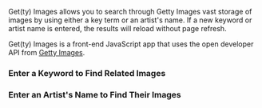 
Get(ty) Images allows you to search through Getty Images vast storage of images by using either a key term or an artist's name. If a new keyword or artist name is entered, the results will reload without page refresh.

Get(ty) Images is a front-end JavaScript app that uses the open developer API from [Getty Images][getty].




### Enter a Keyword to Find Related Images




### Enter an Artist's Name to Find Their Images



   [getty]: http://developers.gettyimages.com/en/

